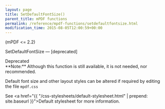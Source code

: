 ```yaml
---
layout: page
title: SetDefaultFontSize()
parent_title: mPDF functions
permalink: /reference/mpdf-functions/setdefaultfontsize.html
modification_time: 2015-08-05T12:00:59+00:00
---
```


(mPDF <= 2.2)

SetDefaultFontSize — [deprecated]

<div class="alert alert-danger" role="alert" markdown="1">
  Deprecated
</div>

<div class="alert alert-info" role="alert" markdown="1">
  **Note:** Although this function is still available, it is not needed, nor recommended.
  
  Default font size and other layout styles can be altered if required by editing the file `mpdf.css`
  
  See <a href="{{ "/css-stylesheets/default-stylesheet.html" | prepend: site.baseurl }}">Default stylesheet</a> 
  for more information.
</div>

